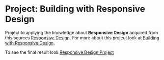 # Project: Building with Responsive Design

Project to applying the knowledge about **Responsive Design** acquired from this
sources [Responsive Design](https://www.theodinproject.com/courses/html5-and-css3/lessons/responsive-design).
For more about this project look at [Building with Responsive Design](https://www.theodinproject.com/courses/html5-and-css3/lessons/building-with-responsive-design?ref=lnav).

To see the final result look [Responsive Design Project](http://htmlpreview.github.io/?https://github.com/fcarlosdev/the_odin_project/blob/master/responsive_design/index.html)
